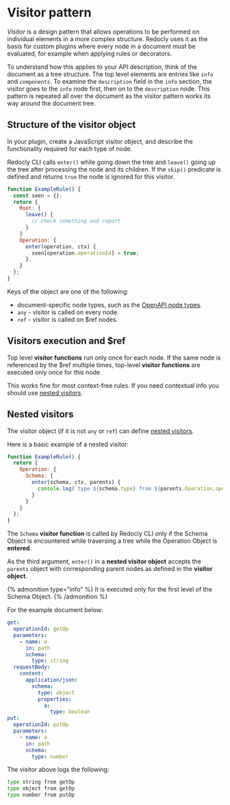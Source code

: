# Visitor pattern

_Visitor_ is a design pattern that allows operations to be performed on individual elements in a more complex structure. Redocly uses it as the basis for custom plugins where every node in a document must be evaluated, for example when applying rules or decorators.

To understand how this applies to your API description, think of the document as a tree structure. The top level elements are entries like `info` and `components`. To examine the `description` field in the `info` section, the visitor goes to the `info` node first, then on to the `description` node. This pattern is repeated all over the document as the visitor pattern works its way around the document tree.

## Structure of the visitor object

In your plugin, create a JavaScript visitor object, and describe the functionality required for each type of node.

Redocly CLI calls `enter()` while going down the tree and `leave()` going up the tree after processing the node and its children.
If the `skip()` predicate is defined and returns `true` the node is ignored for this visitor.

```js
function ExampleRule() {
  const seen = {};
  return {
    Root: {
      leave() {
        // check something and report
      }
    }
    Operation: {
      enter(operation, ctx) {
        seen[operation.operationId] = true;
      },
    }
  };
}
```

Keys of the object are one of the following:

- document-specific node types, such as the [OpenAPI node types](https://redocly.com/docs/openapi-visual-reference/openapi-node-types/).
- `any` - visitor is called on every node.
- `ref` - visitor is called on $ref nodes.

## Visitors execution and $ref

Top level **visitor functions** run only once for each node.
If the same node is referenced by the $ref multiple times,
top-level **visitor functions** are executed only once for this node.

This works fine for most context-free rules. If you need contextual info you should use [nested visitors](#nested-visitors).

## Nested visitors

The visitor object (if it is not `any` or `ref`) can define [nested visitors](#nested-visitors).

Here is a basic example of a nested visitor:

```js
function ExampleRule() {
  return {
    Operation: {
      Schema: {
        enter(schema, ctx, parents) {
          console.log(`type ${schema.type} from ${parents.Operation.operationId}`)
        }
      }
    }
  };
}
```

The `Schema` **visitor function** is called by Redocly CLI only if the Schema Object is encountered while traversing a tree while the Operation Object is **entered**.

As the third argument, `enter()` in a **nested visitor object** accepts the `parents` object with corresponding parent nodes as defined in the **visitor object**.

{% admonition type="info" %}
It is executed only for the first level of the Schema Object.
{% /admonition %}

For the example document below:

```yaml
get:
  operationId: getOp
  parameters:
    - name: a
      in: path
      schema:
        type: string
  requestBody:
    content:
      application/json:
        schema:
          type: object
          properties:
            a:
              type: boolean
put:
  operationId: putOp
  parameters:
    - name: a
      in: path
      schema:
        type: number
```

The visitor above logs the following:

```sh
type string from getOp
type object from getOp
type number from putOp
```
